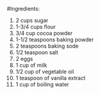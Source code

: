  #Ingredients:

 1. 2 cups sugar
 2. 1-3/4 cups flour
 3. 3/4 cup cocoa powder
 4. 1-1/2 teaspoons baking powder
 5. 2 teaspoons baking sode
 6. 1/2 teaspoon salt
 7. 2 eggs
 8. 1 cup of milk
 9. 1/2 cup of vegetable oil
 10. 1 teaspoon of vanilla extract
 11. 1 cup of boiling water
